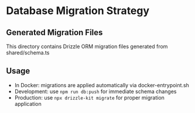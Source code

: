 # Database Migration Strategy
## Generated Migration Files
This directory contains Drizzle ORM migration files generated from shared/schema.ts

## Usage
- In Docker: migrations are applied automatically via docker-entrypoint.sh
- Development: use `npm run db:push` for immediate schema changes
- Production: use `npx drizzle-kit migrate` for proper migration application
